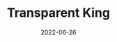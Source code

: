 ---
title: Transparent King
date: 2022-06-26
Author: Mican
base: Base
images: [
    "https://i.imgur.com/8KyJSBu.png",
    "https://i.imgur.com/pXob6l0.png"
]
dlink: "https://github.com/JumpKingPlus/JumpKingPlus.github.io/raw/d1dd5a82d0109402902650d10c01fb0b90b99464/reskins/clothing/Transparent.zip"
---